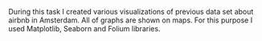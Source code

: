During this task I created various visualizations of previous data set about airbnb in Amsterdam.  All of graphs are shown on maps. For this purpose I used Matplotlib, Seaborn and Folium libraries.  